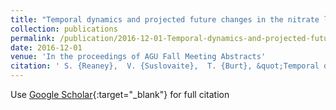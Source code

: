 ```yaml
---
title: "Temporal dynamics and projected future changes in the nitrate leaching in a small river catchment dominated by under-drained clay soil grasslands: analysis of high-frequency monitoring data"
collection: publications
permalink: /publication/2016-12-01-Temporal-dynamics-and-projected-future-changes-in-the-nitrate-leaching-in-a-small-river-catchment-dominated-by-under-drained-clay-soil-grasslands-analysis-of-high-frequency-monitoring-data
date: 2016-12-01
venue: 'In the proceedings of AGU Fall Meeting Abstracts'
citation: ' S. {Reaney},  V. {Suslovaite},  T. {Burt}, &quot;Temporal dynamics and projected future changes in the nitrate leaching in a small river catchment dominated by under-drained clay soil grasslands: analysis of high-frequency monitoring data.&quot; In the proceedings of AGU Fall Meeting Abstracts, 2016.'
---
```

Use [Google Scholar](https://scholar.google.com/scholar?q=Temporal+dynamics+and+projected+future+changes+in+the+nitrate+leaching+in+a+small+river+catchment+dominated+by+under+drained+clay+soil+grasslands:+analysis+of+high+frequency+monitoring+data){:target="_blank"} for full citation